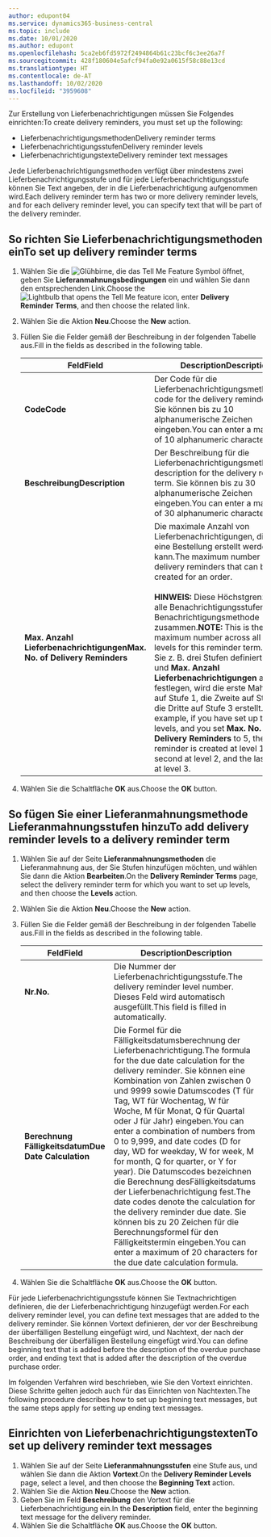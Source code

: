 ```yaml
---
author: edupont04
ms.service: dynamics365-business-central
ms.topic: include
ms.date: 10/01/2020
ms.author: edupont
ms.openlocfilehash: 5ca2eb6fd5972f2494864b61c23bcf6c3ee26a7f
ms.sourcegitcommit: 428f180604e5afcf94fa0e92a0615f58c88e13cd
ms.translationtype: HT
ms.contentlocale: de-AT
ms.lasthandoff: 10/02/2020
ms.locfileid: "3959608"
---
```

<span data-ttu-id="ee61d-101">Zur Erstellung von Lieferbenachrichtigungen müssen Sie Folgendes einrichten:</span><span class="sxs-lookup"><span data-stu-id="ee61d-101">To create delivery reminders, you must set up the following:</span></span>  

- <span data-ttu-id="ee61d-102">Lieferbenachrichtigungsmethoden</span><span class="sxs-lookup"><span data-stu-id="ee61d-102">Delivery reminder terms</span></span>  
- <span data-ttu-id="ee61d-103">Lieferbenachrichtigungsstufen</span><span class="sxs-lookup"><span data-stu-id="ee61d-103">Delivery reminder levels</span></span>  
- <span data-ttu-id="ee61d-104">Lieferbenachrichtigungstexte</span><span class="sxs-lookup"><span data-stu-id="ee61d-104">Delivery reminder text messages</span></span>  

<span data-ttu-id="ee61d-105">Jede Lieferbenachrichtigungsmethoden verfügt über mindestens zwei Lieferbenachrichtigungsstufe und für jede Lieferbenachrichtigungsstufe können Sie Text angeben, der in die Lieferbenachrichtigung aufgenommen wird.</span><span class="sxs-lookup"><span data-stu-id="ee61d-105">Each delivery reminder term has two or more delivery reminder levels, and for each delivery reminder level, you can specify text that will be part of the delivery reminder.</span></span>  

## <a name="to-set-up-delivery-reminder-terms"></a><span data-ttu-id="ee61d-106">So richten Sie Lieferbenachrichtigungsmethoden ein</span><span class="sxs-lookup"><span data-stu-id="ee61d-106">To set up delivery reminder terms</span></span>  

1. <span data-ttu-id="ee61d-107">Wählen Sie die ![Glühbirne, die das Tell Me Feature](../../../media/ui-search/search_small.png "Tell me-Funktion") Symbol öffnet, geben Sie **Lieferanmahnungsbedingungen** ein und wählen Sie dann den entsprechenden Link.</span><span class="sxs-lookup"><span data-stu-id="ee61d-107">Choose the ![Lightbulb that opens the Tell Me feature](../../../media/ui-search/search_small.png "Tell me what you want to do") icon, enter **Delivery Reminder Terms**, and then choose the related link.</span></span>  
2. <span data-ttu-id="ee61d-108">Wählen Sie die Aktion **Neu**.</span><span class="sxs-lookup"><span data-stu-id="ee61d-108">Choose the **New** action.</span></span>  
3. <span data-ttu-id="ee61d-109">Füllen Sie die Felder gemäß der Beschreibung in der folgenden Tabelle aus.</span><span class="sxs-lookup"><span data-stu-id="ee61d-109">Fill in the fields as described in the following table.</span></span>  

    |<span data-ttu-id="ee61d-110">Feld</span><span class="sxs-lookup"><span data-stu-id="ee61d-110">Field</span></span>|<span data-ttu-id="ee61d-111">Description</span><span class="sxs-lookup"><span data-stu-id="ee61d-111">Description</span></span>|  
    |---------------------------------|---------------------------------------|  
    |<span data-ttu-id="ee61d-112">**Code**</span><span class="sxs-lookup"><span data-stu-id="ee61d-112">**Code**</span></span>|<span data-ttu-id="ee61d-113">Der Code für die Lieferbenachrichtigungsmethode.</span><span class="sxs-lookup"><span data-stu-id="ee61d-113">The code for the delivery reminder term.</span></span> <span data-ttu-id="ee61d-114">Sie können bis zu 10 alphanumerische Zeichen eingeben.</span><span class="sxs-lookup"><span data-stu-id="ee61d-114">You can enter a maximum of 10 alphanumeric characters.</span></span>|  
    |<span data-ttu-id="ee61d-115">**Beschreibung**</span><span class="sxs-lookup"><span data-stu-id="ee61d-115">**Description**</span></span>|<span data-ttu-id="ee61d-116">Der Beschreibung für die Lieferbenachrichtigungsmethode.</span><span class="sxs-lookup"><span data-stu-id="ee61d-116">The description for the delivery reminder term.</span></span> <span data-ttu-id="ee61d-117">Sie können bis zu 30 alphanumerische Zeichen eingeben.</span><span class="sxs-lookup"><span data-stu-id="ee61d-117">You can enter a maximum of 30 alphanumeric characters.</span></span>|  
    |<span data-ttu-id="ee61d-118">**Max. Anzahl Lieferbenachrichtigungen**</span><span class="sxs-lookup"><span data-stu-id="ee61d-118">**Max. No. of Delivery Reminders**</span></span>|<span data-ttu-id="ee61d-119">Die maximale Anzahl von Lieferbenachrichtigungen, die für eine Bestellung erstellt werden kann.</span><span class="sxs-lookup"><span data-stu-id="ee61d-119">The maximum number of delivery reminders that can be created for an order.</span></span><br /><br /> <span data-ttu-id="ee61d-120">**HINWEIS:** Diese Höchstgrenze gilt für alle Benachrichtigungsstufen dieser Benachrichtigungsmethode zusammen.</span><span class="sxs-lookup"><span data-stu-id="ee61d-120">**NOTE:** This is the maximum number across all reminder levels for this reminder term.</span></span> <span data-ttu-id="ee61d-121">Wenn Sie z. B. drei Stufen definiert haben und **Max. Anzahl Lieferbenachrichtigungen** auf 5 festlegen, wird die erste Mahnung auf Stufe 1, die Zweite auf Stufe 2, die Dritte auf Stufe 3 erstellt.</span><span class="sxs-lookup"><span data-stu-id="ee61d-121">For example, if you have set up three levels, and you set **Max. No. of Delivery Reminders** to 5, the first reminder is created at level 1, the second at level 2, and the last three at level 3.</span></span>|  

4. <span data-ttu-id="ee61d-122">Wählen Sie die Schaltfläche **OK** aus.</span><span class="sxs-lookup"><span data-stu-id="ee61d-122">Choose the **OK** button.</span></span>  

## <a name="to-add-delivery-reminder-levels-to-a-delivery-reminder-term"></a><span data-ttu-id="ee61d-123">So fügen Sie einer Lieferanmahnungsmethode Lieferanmahnungsstufen hinzu</span><span class="sxs-lookup"><span data-stu-id="ee61d-123">To add delivery reminder levels to a delivery reminder term</span></span>  

1. <span data-ttu-id="ee61d-124">Wählen Sie auf der Seite **Lieferanmahnungsmethoden** die Lieferanmahnung aus, der Sie Stufen hinzufügen möchten, und wählen Sie dann die Aktion **Bearbeiten**.</span><span class="sxs-lookup"><span data-stu-id="ee61d-124">On the **Delivery Reminder Terms** page, select the delivery reminder term for which you want to set up levels, and then choose the **Levels** action.</span></span>  
2. <span data-ttu-id="ee61d-125">Wählen Sie die Aktion **Neu**.</span><span class="sxs-lookup"><span data-stu-id="ee61d-125">Choose the **New** action.</span></span>  
3. <span data-ttu-id="ee61d-126">Füllen Sie die Felder gemäß der Beschreibung in der folgenden Tabelle aus.</span><span class="sxs-lookup"><span data-stu-id="ee61d-126">Fill in the fields as described in the following table.</span></span>  

    |<span data-ttu-id="ee61d-127">Feld</span><span class="sxs-lookup"><span data-stu-id="ee61d-127">Field</span></span>|<span data-ttu-id="ee61d-128">Description</span><span class="sxs-lookup"><span data-stu-id="ee61d-128">Description</span></span>|  
    |---------------------------------|---------------------------------------|  
    |<span data-ttu-id="ee61d-129">**Nr.**</span><span class="sxs-lookup"><span data-stu-id="ee61d-129">**No.**</span></span>|<span data-ttu-id="ee61d-130">Die Nummer der Lieferbenachrichtigungsstufe.</span><span class="sxs-lookup"><span data-stu-id="ee61d-130">The delivery reminder level number.</span></span> <span data-ttu-id="ee61d-131">Dieses Feld wird automatisch ausgefüllt.</span><span class="sxs-lookup"><span data-stu-id="ee61d-131">This field is filled in automatically.</span></span>|  
    |<span data-ttu-id="ee61d-132">**Berechnung Fälligkeitsdatum**</span><span class="sxs-lookup"><span data-stu-id="ee61d-132">**Due Date Calculation**</span></span>|<span data-ttu-id="ee61d-133">Die Formel für die Fälligkeitsdatumsberechnung der Lieferbenachrichtigung.</span><span class="sxs-lookup"><span data-stu-id="ee61d-133">The formula for the due date calculation for the delivery reminder.</span></span> <span data-ttu-id="ee61d-134">Sie können eine Kombination von Zahlen zwischen 0 und 9999 sowie Datumscodes (T für Tag, WT für Wochentag, W für Woche, M für Monat, Q für Quartal oder J für Jahr) eingeben.</span><span class="sxs-lookup"><span data-stu-id="ee61d-134">You can enter a combination of numbers from 0 to 9,999, and date codes (D for day, WD for weekday, W for week, M for month, Q for quarter, or Y for year).</span></span> <span data-ttu-id="ee61d-135">Die Datumscodes bezeichnen die Berechnung desFälligkeitsdatums der Lieferbenachrichtigung fest.</span><span class="sxs-lookup"><span data-stu-id="ee61d-135">The date codes denote the calculation for the delivery reminder due date.</span></span> <span data-ttu-id="ee61d-136">Sie können bis zu 20 Zeichen für die Berechnungsformel für den Fälligkeitstermin eingeben.</span><span class="sxs-lookup"><span data-stu-id="ee61d-136">You can enter a maximum of 20 characters for the due date calculation formula.</span></span>|  

4. <span data-ttu-id="ee61d-137">Wählen Sie die Schaltfläche **OK** aus.</span><span class="sxs-lookup"><span data-stu-id="ee61d-137">Choose the **OK** button.</span></span>  

<span data-ttu-id="ee61d-138">Für jede Lieferbenachrichtigungsstufe können Sie Textnachrichtigen definieren, die der Lieferbenachrichtigung hinzugefügt werden.</span><span class="sxs-lookup"><span data-stu-id="ee61d-138">For each delivery reminder level, you can define text messages that are added to the delivery reminder.</span></span> <span data-ttu-id="ee61d-139">Sie können Vortext definieren, der vor der Beschreibung der überfälligen Bestellung eingefügt wird, und Nachtext, der nach der Beschreibung der überfälligen Bestellung eingefügt wird.</span><span class="sxs-lookup"><span data-stu-id="ee61d-139">You can define beginning text that is added before the description of the overdue purchase order, and ending text that is added after the description of the overdue purchase order.</span></span>  

<span data-ttu-id="ee61d-140">Im folgenden Verfahren wird beschrieben, wie Sie den Vortext einrichten. Diese Schritte gelten jedoch auch für das Einrichten von Nachtexten.</span><span class="sxs-lookup"><span data-stu-id="ee61d-140">The following procedure describes how to set up beginning text messages, but the same steps apply for setting up ending text messages.</span></span>  

## <a name="to-set-up-delivery-reminder-text-messages"></a><span data-ttu-id="ee61d-141">Einrichten von Lieferbenachrichtigungstexten</span><span class="sxs-lookup"><span data-stu-id="ee61d-141">To set up delivery reminder text messages</span></span>  

1. <span data-ttu-id="ee61d-142">Wählen Sie auf der Seite **Lieferanmahnungsstufen** eine Stufe aus, und wählen Sie dann die Aktion **Vortext**.</span><span class="sxs-lookup"><span data-stu-id="ee61d-142">On the **Delivery Reminder Levels** page, select a level, and then choose the **Beginning Text** action.</span></span>  
2. <span data-ttu-id="ee61d-143">Wählen Sie die Aktion **Neu**.</span><span class="sxs-lookup"><span data-stu-id="ee61d-143">Choose the **New** action.</span></span>  
3. <span data-ttu-id="ee61d-144">Geben Sie im Feld **Beschreibung** den Vortext für die Lieferbenachrichtigung ein.</span><span class="sxs-lookup"><span data-stu-id="ee61d-144">In the **Description** field, enter the beginning text message for the delivery reminder.</span></span>  
4. <span data-ttu-id="ee61d-145">Wählen Sie die Schaltfläche **OK** aus.</span><span class="sxs-lookup"><span data-stu-id="ee61d-145">Choose the **OK** button.</span></span>  
